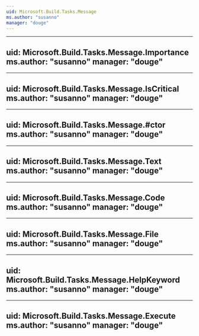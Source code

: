 ```yaml
---
uid: Microsoft.Build.Tasks.Message
ms.author: "susanno"
manager: "douge"
---
```


---
uid: Microsoft.Build.Tasks.Message.Importance
ms.author: "susanno"
manager: "douge"
---

---
uid: Microsoft.Build.Tasks.Message.IsCritical
ms.author: "susanno"
manager: "douge"
---

---
uid: Microsoft.Build.Tasks.Message.#ctor
ms.author: "susanno"
manager: "douge"
---

---
uid: Microsoft.Build.Tasks.Message.Text
ms.author: "susanno"
manager: "douge"
---

---
uid: Microsoft.Build.Tasks.Message.Code
ms.author: "susanno"
manager: "douge"
---

---
uid: Microsoft.Build.Tasks.Message.File
ms.author: "susanno"
manager: "douge"
---

---
uid: Microsoft.Build.Tasks.Message.HelpKeyword
ms.author: "susanno"
manager: "douge"
---

---
uid: Microsoft.Build.Tasks.Message.Execute
ms.author: "susanno"
manager: "douge"
---
